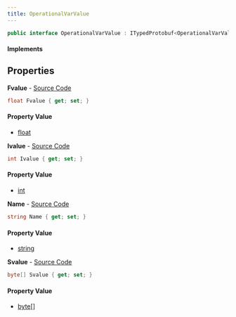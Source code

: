 ```yaml
---
title: OperationalVarValue
---
```


```csharp
public interface OperationalVarValue : ITypedProtobuf<OperationalVarValue>, INativeHandle
```

#### Implements

## Properties

**Fvalue** - [Source Code](https://github.com/swiftly-solution/swiftlys2/blob/master/managed/src/SwiftlyS2.Generated/Protobufs/Interfaces/OperationalVarValue.cs#L19)

```csharp
float Fvalue { get; set; }
```

#### Property Value

- [float](https://learn.microsoft.com/dotnet/api/system.single)

**Ivalue** - [Source Code](https://github.com/swiftly-solution/swiftlys2/blob/master/managed/src/SwiftlyS2.Generated/Protobufs/Interfaces/OperationalVarValue.cs#L16)

```csharp
int Ivalue { get; set; }
```

#### Property Value

- [int](https://learn.microsoft.com/dotnet/api/system.int32)

**Name** - [Source Code](https://github.com/swiftly-solution/swiftlys2/blob/master/managed/src/SwiftlyS2.Generated/Protobufs/Interfaces/OperationalVarValue.cs#L13)

```csharp
string Name { get; set; }
```

#### Property Value

- [string](https://learn.microsoft.com/dotnet/api/system.string)

**Svalue** - [Source Code](https://github.com/swiftly-solution/swiftlys2/blob/master/managed/src/SwiftlyS2.Generated/Protobufs/Interfaces/OperationalVarValue.cs#L22)

```csharp
byte[] Svalue { get; set; }
```

#### Property Value

- [byte](https://learn.microsoft.com/dotnet/api/system.byte)[]

